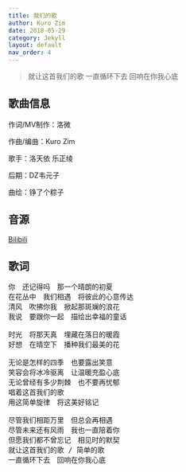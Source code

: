 ```yaml
---
title: 我们的歌
author: Kuro Zim
date: 2018-05-29
category: Jekyll
layout: default
nav_order: 4
---
```


>  就让这首我们的歌 一直循环下去 回响在你我心底

## 歌曲信息

作词/MV制作：洛微

作曲/编曲：Kuro Zim

歌手：洛天依 乐正绫

后期：DZ韦元子

曲绘：铮了个粽子

## 音源

[Bilibili](https://www.bilibili.com/video/BVBV1Mp411d71N)

## 歌词

<pre>
你　还记得吗　那一个晴朗的初夏
在花丛中　我们相遇　将彼此的心意传达
清风　吹拂你我　掀起那斑斓的浪花
我说　要跟你一起　描绘出幸福的童话

时光　将那天真　埋藏在落日的暖霞
好想　在晴空下　播种我们最美的花

无论是怎样的四季　也要露出笑意
笑容会将冰冷驱离　让温暖充盈心底
无论曾经有多少荆棘　也不要再忧郁
唱着这首我们的歌
用这简单旋律　将这美好铭记

尽管我们相距万里　但总会再相遇
尽管未来还有风雨　我也一直陪着你
但愿我们都不曾忘记　相见时的默契
就让这首我们的歌 / 简单的歌
一直循环下去　回响在你我心底</pre>

